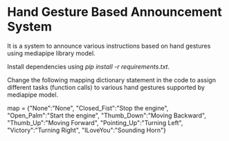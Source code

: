 # Hand Gesture Based Announcement System

It is a system to announce various instructions based on hand gestures using mediapipe library model.

Install dependencies using *pip install -r requirements.txt*.

Change the following mapping dictionary statement in the code to assign different tasks (function calls) to various hand gestures supported by mediapipe model.  

map = {"None":"None", "Closed_Fist":"Stop the engine", "Open_Palm":"Start the engine", "Thumb_Down":"Moving Backward", "Thumb_Up":"Moving Forward", "Pointing_Up":"Turning Left", "Victory":"Turning Right", "ILoveYou":"Sounding Horn"}